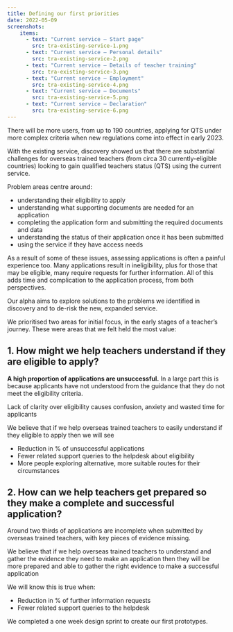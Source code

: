```yaml
---
title: Defining our first priorities
date: 2022-05-09
screenshots:
    items:
      - text: "Current service – Start page"
        src: tra-existing-service-1.png
      - text: "Current service – Personal details"
        src: tra-existing-service-2.png
      - text: "Current service – Details of teacher training"
        src: tra-existing-service-3.png
      - text: "Current service – Employment"
        src: tra-existing-service-4.png
      - text: "Current service – Documents"
        src: tra-existing-service-5.png
      - text: "Current service – Declaration"
        src: tra-existing-service-6.png
---
```


There will be more users, from up to 190 countries, applying for QTS under more complex criteria when new regulations come into effect in early 2023. 

With the existing service, discovery showed us that there are substantial challenges for overseas trained teachers (from circa 30 currently-eligible countries) looking to gain qualified teachers status (QTS) using the current service.

Problem areas centre around:

- understanding their eligibility to apply 
- understanding what supporting documents are needed for an application
- completing the application form and submitting the required documents and data 
- understanding the status of their application once it has been submitted
- using the service if they have access needs

As a result of some of these issues, assessing applications is often a painful experience too. Many applications result in ineligibility, plus for those that may be eligible, many require requests for further information. All of this adds time and complication to the application process, from both perspectives. 

Our alpha aims to explore solutions to the problems we identified in discovery and to de-risk the new, expanded service.

We prioritised two areas for initial focus, in the early stages of a teacher’s journey. These were areas that we felt held the most value:

## 1. How might we help teachers understand if they are eligible to apply?

**A high proportion of applications are unsuccessful.** In a large part this is because applicants have not understood from the guidance that they do not meet the eligibility criteria. 

Lack of clarity over eligibility causes confusion, anxiety and wasted time for applicants

We believe that if we help overseas trained teachers to easily understand if they eligible to apply then we will see

- Reduction in % of unsuccessful applications 
- Fewer related support queries to the helpdesk about eligibility
- More people exploring alternative, more suitable routes for their circumstances

## 2. How can we help teachers get prepared so they make a complete and successful application?

Around two thirds of applications are incomplete when submitted by overseas trained teachers, with key pieces of evidence missing. 

We believe that if we help overseas trained teachers to understand and gather the evidence they need to make an application then they will be more prepared and able to gather the right evidence to make a successful application

We will know this is true when:
- Reduction in % of further information requests 
- Fewer related support queries to the helpdesk

We completed a one week design sprint to create our first prototypes. 